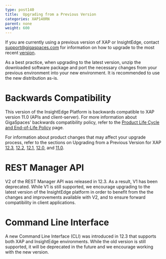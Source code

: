 ```yaml
---
type: post140
title:  Upgrading from a Previous Version
categories: XAP140RN
parent: none
weight: 600
---
```


If you are currently using a previous version of XAP or InsightEdge, contact <support@gigaspaces.com> for information on how to upgrade to the most recent [version](https://www.gigaspaces.com/download-center).

As a best practice, when upgrading to the latest version, unzip the downloaded software package and port the necessary changes from your previous environment into your new environment. It is recommended to use the new distribution as-is. 
 
# Backwards Compatibility

This version of the InsightEdge Platform is backwards compatible to XAP version 11.0 (APIs and client-server). For more information about GigaSpaces' backwards compatibility policy, refer to the [Product Life Cycle and End-of-Life Policy](/release_notes/lifecycle.html) page.

For information about product changes that may affect your upgrade process, refer to the sections on Upgrading from a Previous Version for XAP [12.3](/xap/12.3/rn/upgrading.html), [12.2](/xap/12.2/rn/upgrading.html), [12.1](/release_notes/121upgrading.html), [12.0](/release_notes/120upgrading.html), and [11.0](/release_notes/110upgrading.html). 

# REST Manager API

V2 of the REST Manager API was released in 12.3. As a result, V1 has been deprecated. While V1 is still supported, we encourage upgrading to the latest version of the InsightEdge platform in order to benefit from the the changes and improvements available with V2, and to ensure forward compatibility in client applications.

# Command Line Interface

A new Command Line Interface (CLI) was introduced in 12.3 that supports both XAP and InsightEdge environments. While the old version is still supported, it will be deprecated in the future and we encourage working with the new version. 
